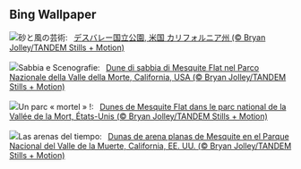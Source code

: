 ## Bing Wallpaper
![](https://www.bing.com/th?id=OHR.MesquiteFlats_JA-JP8164814192_UHD.jpg&w=1000)砂と風の芸術:&nbsp;&ensp;[デスバレー国立公園, 米国 カリフォルニア州 (© Bryan Jolley/TANDEM Stills + Motion)](https://www.bing.com/th?id=OHR.MesquiteFlats_JA-JP8164814192_UHD.jpg)
<br><br/>
![](https://www.bing.com/th?id=OHR.MesquiteFlats_IT-IT2661681308_UHD.jpg&w=1000)Sabbia e Scenografie:&nbsp;&ensp;[Dune di sabbia di Mesquite Flat nel Parco Nazionale della Valle della Morte, California, USA (© Bryan Jolley/TANDEM Stills + Motion)](https://www.bing.com/th?id=OHR.MesquiteFlats_IT-IT2661681308_UHD.jpg)
<br><br/>
![](https://www.bing.com/th?id=OHR.MesquiteFlats_FR-FR4877513752_UHD.jpg&w=1000)Un parc « mortel » !:&nbsp;&ensp;[Dunes de Mesquite Flat dans le parc national de la Vallée de la Mort, États-Unis (© Bryan Jolley/TANDEM Stills + Motion)](https://www.bing.com/th?id=OHR.MesquiteFlats_FR-FR4877513752_UHD.jpg)
<br><br/>
![](https://www.bing.com/th?id=OHR.MesquiteFlats_ES-ES2757827262_UHD.jpg&w=1000)Las arenas del tiempo:&nbsp;&ensp;[Dunas de arena planas de Mesquite en el Parque Nacional del Valle de la Muerte, California, EE. UU. (© Bryan Jolley/TANDEM Stills + Motion)](https://www.bing.com/th?id=OHR.MesquiteFlats_ES-ES2757827262_UHD.jpg)
<br><br/>
